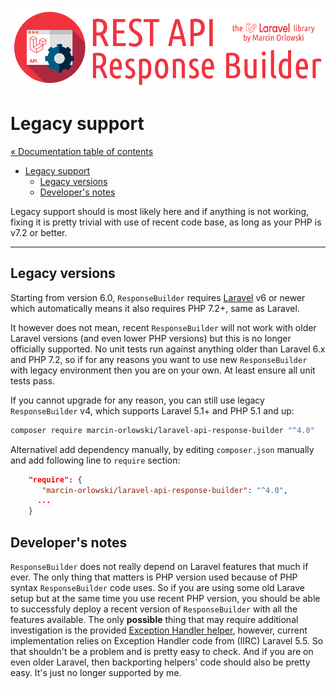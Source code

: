 ![REST API Response Builder for Laravel](../artwork/laravel-api-response-builder-logo.png)

# Legacy support #

[« Documentation table of contents](README.md)

* [Legacy support](legacy.md)
  * [Legacy versions](#legacy-versions)
  * [Developer's notes](#developers-notes)

 Legacy support should is most likely here and if anything is not working, fixing it is pretty trivial with use of recent
 code base, as long as your PHP is v7.2 or better.

---

## Legacy versions ##

 Starting from version 6.0, `ResponseBuilder` requires [Laravel](https://laravel.com/) v6 or newer which automatically means it
 also requires PHP 7.2+, same as Laravel.

 It however does not mean, recent `ResponseBuilder` will not work with older Laravel versions (and even lower PHP versions)
 but this is no longer officially supported. No unit tests run against anything older than Laravel 6.x and PHP 7.2,
 so if for any reasons you want to use new `ResponseBuilder` with legacy environment then you are on your own. At least ensure
 all unit tests pass.

 If you cannot upgrade for any reason, you can still use legacy `ResponseBuilder` v4, which supports Laravel 5.1+ and
 PHP 5.1 and up:

```bash
composer require marcin-orlowski/laravel-api-response-builder "^4.0" 
```

 Alternativel add dependency manually, by editing `composer.json` manually and add following line to `require` section:

```json
    "require": {
       "marcin-orlowski/laravel-api-response-builder": "^4.0",
      ...
    }
```

## Developer's notes ##

 `ResponseBuilder` does not really depend on Laravel features that much if ever. The only thing that matters is PHP version used
 because of PHP syntax `ResponseBuilder` code uses. So if you are using some old Larave setup but at the same time you use recent
 PHP version, you should be able to successfuly deploy a recent version of `ResponseBuilder` with all the features available.
 The only **possible** thing that may require additional investigation is the provided [Exception Handler helper](exceptions.md),
 however, current implementation relies on Exception Handler code from (IIRC) Laravel 5.5. So that shouldn't be a problem and is
 pretty easy to check. And if you are on even older Laravel, then backporting helpers' code should also be pretty easy. It's just
 no longer supported by me.

